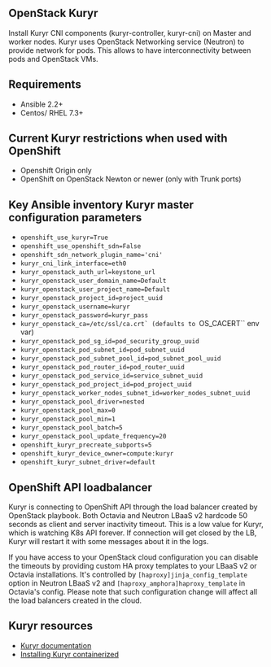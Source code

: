 ## OpenStack Kuryr

Install Kuryr CNI components (kuryr-controller, kuryr-cni) on Master and worker
nodes. Kuryr uses OpenStack Networking service (Neutron) to provide network for
pods. This allows to have interconnectivity between pods and OpenStack VMs.

## Requirements

* Ansible 2.2+
* Centos/ RHEL 7.3+

## Current Kuryr restrictions when used with OpenShift

* Openshift Origin only
* OpenShift on OpenStack Newton or newer (only with Trunk ports)

## Key Ansible inventory Kuryr master configuration parameters

* ``openshift_use_kuryr=True``
* ``openshift_use_openshift_sdn=False``
* ``openshift_sdn_network_plugin_name='cni'``
* ``kuryr_cni_link_interface=eth0``
* ``kuryr_openstack_auth_url=keystone_url``
* ``kuryr_openstack_user_domain_name=Default``
* ``kuryr_openstack_user_project_name=Default``
* ``kuryr_openstack_project_id=project_uuid``
* ``kuryr_openstack_username=kuryr``
* ``kuryr_openstack_password=kuryr_pass``
* ``kuryr_openstack_ca=/etc/ssl/ca.crt` (defaults to ``OS_CACERT`` env var)
* ``kuryr_openstack_pod_sg_id=pod_security_group_uuid``
* ``kuryr_openstack_pod_subnet_id=pod_subnet_uuid``
* ``kuryr_openstack_pod_subnet_pool_id=pod_subnet_pool_uuid``
* ``kuryr_openstack_pod_router_id=pod_router_uuid``
* ``kuryr_openstack_pod_service_id=service_subnet_uuid``
* ``kuryr_openstack_pod_project_id=pod_project_uuid``
* ``kuryr_openstack_worker_nodes_subnet_id=worker_nodes_subnet_uuid``
* ``kuryr_openstack_pool_driver=nested``
* ``kuryr_openstack_pool_max=0``
* ``kuryr_openstack_pool_min=1``
* ``kuryr_openstack_pool_batch=5``
* ``kuryr_openstack_pool_update_frequency=20``
* ``openshift_kuryr_precreate_subports=5``
* ``openshift_kuryr_device_owner=compute:kuryr``
* ``openshift_kuryr_subnet_driver=default``

## OpenShift API loadbalancer

Kuryr is connecting to OpenShift API through the load balancer created by
OpenStack playbook. Both Octavia and Neutron LBaaS v2 hardcode 50 seconds as
client and server inactivity timeout. This is a low value for Kuryr, which is
watching K8s API forever. If connection will get closed by the LB, Kuryr will
restart it with some messages about it in the logs.

If you have access to your OpenStack cloud configuration you can disable the
timeouts by providing custom HA proxy templates to your LBaaS v2 or Octavia
installations. It's controlled by ``[haproxy]jinja_config_template`` option in
Neutron LBaaS v2 and ``[haproxy_amphora]haproxy_template`` in Octavia's config.
Please note that such configuration change will affect all the load balancers
created in the cloud.

## Kuryr resources

* [Kuryr documentation](https://docs.openstack.org/kuryr-kubernetes/latest/)
* [Installing Kuryr containerized](https://docs.openstack.org/kuryr-kubernetes/latest/installation/containerized.html)
